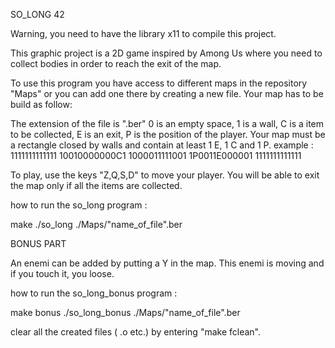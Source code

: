 SO_LONG 42

Warning, you need to have the library x11 to compile this project.

This graphic project is a 2D game inspired by Among Us where you need to collect bodies in order to reach the exit of the map.

To use this program you have access to different maps in the repository "Maps" or you can add one there by creating a new file.
Your map has to be build as follow:

The extension of the file is ".ber"
0 is an empty space,
1 is a wall,
C is a item to be collected,
E is an exit,
P is the position of the player.
Your map must be a rectangle closed by walls and contain at least 1 E, 1 C and 1 P.
example :
1111111111111
10010000000C1
1000011111001
1P0011E000001
1111111111111

To play, use the keys "Z,Q,S,D" to move your player. You will be able to exit the map only if all the items are collected.

how to run the so_long program :

make
./so_long ./Maps/"name_of_file".ber

BONUS PART

An enemi can be added by putting a Y in the map. This enemi is moving and if you touch it, you loose.

how to run the so_long_bonus program :

make bonus
./so_long_bonus ./Maps/"name_of_file".ber

clear all the created files ( .o etc.) by entering "make fclean".
